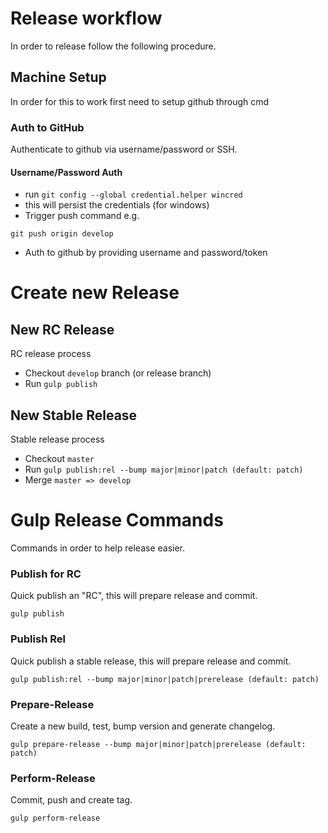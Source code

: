 # Release workflow
In order to release follow the following procedure.

## Machine Setup
In order for this to work first need to setup github through cmd

### Auth to GitHub
Authenticate to github via username/password or SSH.

#### Username/Password Auth
- run `git config --global credential.helper wincred`
 - this will persist the credentials (for windows)
- Trigger push command e.g.

```
git push origin develop
```
 - Auth to github by providing username and password/token


# Create new Release

## New RC Release
RC release process
 - Checkout `develop` branch (or release branch)
 - Run `gulp publish`

## New Stable Release
Stable release process
 - Checkout `master`
 - Run `gulp publish:rel --bump major|minor|patch (default: patch)`
 - Merge `master => develop`


# Gulp Release Commands
Commands in order to help release easier.

### Publish for RC
Quick publish an "RC", this will prepare release and commit.
```
gulp publish
```

### Publish Rel
Quick publish a stable release, this will prepare release and commit.
```
gulp publish:rel --bump major|minor|patch|prerelease (default: patch)
```

### Prepare-Release
Create a new build, test, bump version and generate changelog.
```
gulp prepare-release --bump major|minor|patch|prerelease (default: patch)
```

### Perform-Release
Commit, push and create tag.
```
gulp perform-release
```